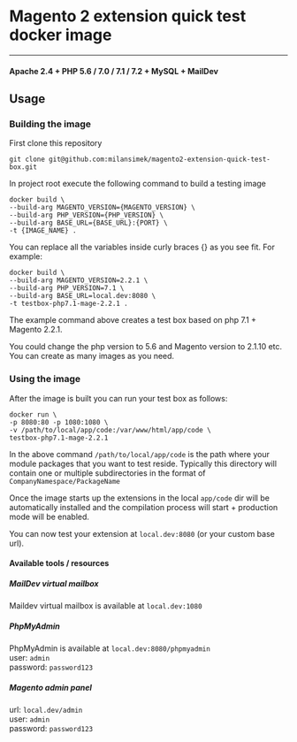 # Magento 2 extension quick test docker image

<hr>

#### Apache 2.4 + PHP 5.6 / 7.0 / 7.1 / 7.2 + MySQL + MailDev


## Usage
### Building the image
First clone this repository   
```
git clone git@github.com:milansimek/magento2-extension-quick-test-box.git
```
In project root execute the following command to build a testing image
```
docker build \
--build-arg MAGENTO_VERSION={MAGENTO_VERSION} \
--build-arg PHP_VERSION={PHP_VERSION} \
--build-arg BASE_URL={BASE_URL}:{PORT} \
-t {IMAGE_NAME} .
```
You can replace all the variables inside curly braces {} as you see fit. For example:
```
docker build \
--build-arg MAGENTO_VERSION=2.2.1 \
--build-arg PHP_VERSION=7.1 \
--build-arg BASE_URL=local.dev:8080 \
-t testbox-php7.1-mage-2.2.1 .
```
The example command above creates a test box based on php 7.1 + Magento 2.2.1.    
   
You could change the php version to 5.6 and Magento version to 2.1.10 etc. You can create as many images as you need.

### Using the image
After the image is built you can run your test box as follows:

```
docker run \
-p 8080:80 -p 1080:1080 \
-v /path/to/local/app/code:/var/www/html/app/code \
testbox-php7.1-mage-2.2.1
```

In the above command `/path/to/local/app/code` is the path where your module packages that you want to test reside. Typically this directory will contain one or multiple subdirectories in the format of `CompanyNamespace/PackageName`

Once the image starts up the extensions in the local `app/code` dir will be automatically installed and the compilation process will start + production mode will be enabled.

You can now test your extension at `local.dev:8080` (or your custom base url). 
   
#### Available tools / resources
##### MailDev virtual mailbox
Maildev virtual mailbox is available at `local.dev:1080`   
##### PhpMyAdmin
PhpMyAdmin is available at `local.dev:8080/phpmyadmin`  
user: `admin`  
password: `password123`
##### Magento admin panel
url: `local.dev/admin`   
user: `admin`    
password: `password123`


